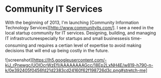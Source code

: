 # Community IT Services

With the beginning of 2013, I'm launching [Community Information Technology Services][http://www.communityits.com/].  I see a need in the local startup community for IT services.  Designing, building, and managing IT infrastructure&#151;especially for startups and small businesses&#151;is time-consuming and requires a certian level of expertise to avoid making decisions that will end up being costly in the future.

![screenshot][https://lh5.googleusercontent.com/-kjJ_rPnewgc/UOIOcrWzEfI/AAAAAAAAGcc/18Ep2LxNH4E/w819-h790-n-k/0e392405f0456fd21d2383cd24160f62f198726d3c.png#stretch-me]
